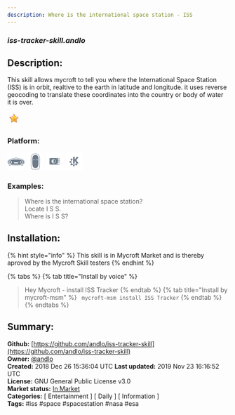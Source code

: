 ```yaml
---
description: Where is the international space station - ISS
---
```


### _iss-tracker-skill.andlo_  
## Description:  
This skill allows mycroft to tell you where the International Space Station (ISS) is in orbit, realtive
to the earth in latitude and longitude. it uses reverse geocoding to translate these coordinates
into the country or body of water it is over.  
  
![](../.gitbook/assets/star.png)  
  
### Platform:  
 ![Mark I](../.gitbook/assets/mark-1-icon.png)  ![Mark II](../.gitbook/assets/mark-2-icon.png)  ![Picroft](../.gitbook/assets/picroft-icon.png)  ![plasmoid](../.gitbook/assets/kde.png)   
### Examples:  
> Where is the international space station?  
> Locate I S S.  
> Where is I S S?  
  
## Installation:  
{% hint style="info" %}
This skill is in Mycroft Market and is thereby aproved by the Mycroft Skill testers
{% endhint %}
    
{% tabs %}
{% tab title="Install by voice" %}
> Hey Mycroft - install ISS Tracker
{% endtab %}
  {% tab title="Install by mycroft-msm" %}
``` mycroft-msm install ISS Tracker```
{% endtab %}
  {% endtabs %}
    
## Summary:  
**Github:** [https://github.com/andlo/iss-tracker-skill](https://github.com/andlo/iss-tracker-skill)  
**Owner:** [@andlo](https://github.com/andlo)  
**Created:** 2018 Dec 26 15:36:04 UTC  **Last updated:** 2019 Nov 23 16:16:52 UTC  
**License:** GNU General Public License v3.0  
**Market status:** [In Market](https://market.mycroft.ai/skill/iss-tracker)  
**Categories:** [ Entertainment ] [ Daily ] [ Information ]   
**Tags:** \#iss \#space \#spacestation \#nasa \#esa   
